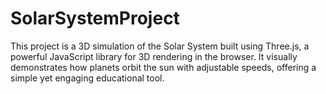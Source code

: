 # SolarSystemProject
This project is a 3D simulation of the Solar System built using Three.js, a powerful JavaScript library for 3D rendering in the browser. It visually demonstrates how planets orbit the sun with adjustable speeds, offering a simple yet engaging educational tool.
